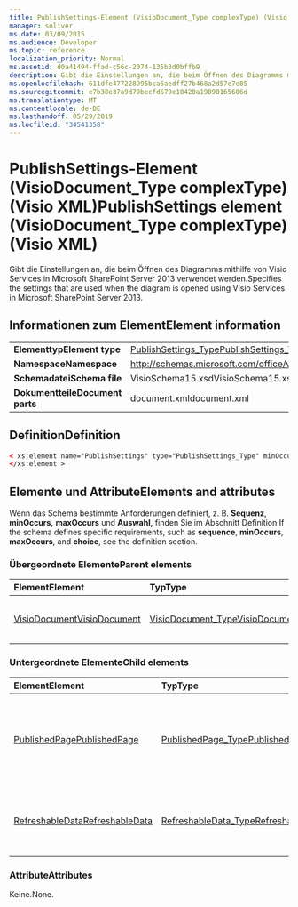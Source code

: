 ```yaml
---
title: PublishSettings-Element (VisioDocument_Type complexType) (Visio XML)
manager: soliver
ms.date: 03/09/2015
ms.audience: Developer
ms.topic: reference
localization_priority: Normal
ms.assetid: d0a41494-ffad-c56c-2074-135b3d0bffb9
description: Gibt die Einstellungen an, die beim Öffnen des Diagramms mithilfe von Visio Services in Microsoft SharePoint Server 2013 verwendet werden.
ms.openlocfilehash: 611dfe477228995bca6aedff27b468a2d57e7e85
ms.sourcegitcommit: e7b38e37a9d79becfd679e10420a19890165606d
ms.translationtype: MT
ms.contentlocale: de-DE
ms.lasthandoff: 05/29/2019
ms.locfileid: "34541358"
---
```

# <a name="publishsettings-element-visiodocument_type-complextype-visio-xml"></a><span data-ttu-id="7912e-103">PublishSettings-Element (VisioDocument_Type complexType) (Visio XML)</span><span class="sxs-lookup"><span data-stu-id="7912e-103">PublishSettings element (VisioDocument_Type complexType) (Visio XML)</span></span>

<span data-ttu-id="7912e-104">Gibt die Einstellungen an, die beim Öffnen des Diagramms mithilfe von Visio Services in Microsoft SharePoint Server 2013 verwendet werden.</span><span class="sxs-lookup"><span data-stu-id="7912e-104">Specifies the settings that are used when the diagram is opened using Visio Services in Microsoft SharePoint Server 2013.</span></span>
  
## <a name="element-information"></a><span data-ttu-id="7912e-105">Informationen zum Element</span><span class="sxs-lookup"><span data-stu-id="7912e-105">Element information</span></span>

|||
|:-----|:-----|
|<span data-ttu-id="7912e-106">**Elementtyp**</span><span class="sxs-lookup"><span data-stu-id="7912e-106">**Element type**</span></span> <br/> |[<span data-ttu-id="7912e-107">PublishSettings_Type</span><span class="sxs-lookup"><span data-stu-id="7912e-107">PublishSettings_Type</span></span>](publishsettings_type-complextypevisio-xml.md) <br/> |
|<span data-ttu-id="7912e-108">**Namespace**</span><span class="sxs-lookup"><span data-stu-id="7912e-108">**Namespace**</span></span> <br/> |http://schemas.microsoft.com/office/visio/2012/main  <br/> |
|<span data-ttu-id="7912e-109">**Schemadatei**</span><span class="sxs-lookup"><span data-stu-id="7912e-109">**Schema file**</span></span> <br/> |<span data-ttu-id="7912e-110">VisioSchema15.xsd</span><span class="sxs-lookup"><span data-stu-id="7912e-110">VisioSchema15.xsd</span></span>  <br/> |
|<span data-ttu-id="7912e-111">**Dokumentteile**</span><span class="sxs-lookup"><span data-stu-id="7912e-111">**Document parts**</span></span> <br/> |<span data-ttu-id="7912e-112">document.xml</span><span class="sxs-lookup"><span data-stu-id="7912e-112">document.xml</span></span>  <br/> |
   
## <a name="definition"></a><span data-ttu-id="7912e-113">Definition</span><span class="sxs-lookup"><span data-stu-id="7912e-113">Definition</span></span>

```XML
< xs:element name="PublishSettings" type="PublishSettings_Type" minOccurs="0" maxOccurs="1" >
</xs:element >
```

## <a name="elements-and-attributes"></a><span data-ttu-id="7912e-114">Elemente und Attribute</span><span class="sxs-lookup"><span data-stu-id="7912e-114">Elements and attributes</span></span>

<span data-ttu-id="7912e-115">Wenn das Schema bestimmte Anforderungen definiert, z. B. **Sequenz**, **minOccurs,** **maxOccurs** und **Auswahl,** finden Sie im Abschnitt Definition.</span><span class="sxs-lookup"><span data-stu-id="7912e-115">If the schema defines specific requirements, such as **sequence**, **minOccurs**, **maxOccurs**, and **choice**, see the definition section.</span></span> 
  
### <a name="parent-elements"></a><span data-ttu-id="7912e-116">Übergeordnete Elemente</span><span class="sxs-lookup"><span data-stu-id="7912e-116">Parent elements</span></span>

|<span data-ttu-id="7912e-117">**Element**</span><span class="sxs-lookup"><span data-stu-id="7912e-117">**Element**</span></span>|<span data-ttu-id="7912e-118">**Typ**</span><span class="sxs-lookup"><span data-stu-id="7912e-118">**Type**</span></span>|<span data-ttu-id="7912e-119">**Beschreibung**</span><span class="sxs-lookup"><span data-stu-id="7912e-119">**Description**</span></span>|
|:-----|:-----|:-----|
|[<span data-ttu-id="7912e-120">VisioDocument</span><span class="sxs-lookup"><span data-stu-id="7912e-120">VisioDocument</span></span>](visiodocument-elementvisio-xml.md) <br/> |[<span data-ttu-id="7912e-121">VisioDocument_Type</span><span class="sxs-lookup"><span data-stu-id="7912e-121">VisioDocument_Type</span></span>](visiodocument_type-complextypevisio-xml.md) <br/> |<span data-ttu-id="7912e-122">Gibt Die Eigenschaften einer Zeichnung an.</span><span class="sxs-lookup"><span data-stu-id="7912e-122">Specifies properties of a drawing.</span></span>  <br/> |
   
### <a name="child-elements"></a><span data-ttu-id="7912e-123">Untergeordnete Elemente</span><span class="sxs-lookup"><span data-stu-id="7912e-123">Child elements</span></span>

|<span data-ttu-id="7912e-124">**Element**</span><span class="sxs-lookup"><span data-stu-id="7912e-124">**Element**</span></span>|<span data-ttu-id="7912e-125">**Typ**</span><span class="sxs-lookup"><span data-stu-id="7912e-125">**Type**</span></span>|<span data-ttu-id="7912e-126">**Beschreibung**</span><span class="sxs-lookup"><span data-stu-id="7912e-126">**Description**</span></span>|
|:-----|:-----|:-----|
|[<span data-ttu-id="7912e-127">PublishedPage</span><span class="sxs-lookup"><span data-stu-id="7912e-127">PublishedPage</span></span>](publishedpage-element-publishsettings_type-complextypevisio-xml.md) <br/> |[<span data-ttu-id="7912e-128">PublishedPage_Type</span><span class="sxs-lookup"><span data-stu-id="7912e-128">PublishedPage_Type</span></span>](publishedpage_type-complextypevisio-xml.md) <br/> |<span data-ttu-id="7912e-129">Gibt an, ob ein Zeichenblatt im Browser mithilfe von Visio angezeigt werden kann.</span><span class="sxs-lookup"><span data-stu-id="7912e-129">Specifies whether a drawing page is viewable in the browser using Visio Services.</span></span>  <br/> |
|[<span data-ttu-id="7912e-130">RefreshableData</span><span class="sxs-lookup"><span data-stu-id="7912e-130">RefreshableData</span></span>](refreshabledata-element-publishsettings_type-complextypevisio-xml.md) <br/> |[<span data-ttu-id="7912e-131">RefreshableData_Type</span><span class="sxs-lookup"><span data-stu-id="7912e-131">RefreshableData_Type</span></span>](refreshabledata_type-complextypevisio-xml.md) <br/> |<span data-ttu-id="7912e-132">Gibt an, ob ein Recordset mithilfe von Visio aktualisiert werden kann.</span><span class="sxs-lookup"><span data-stu-id="7912e-132">Specifies whether a recordset is refreshable using Visio Services.</span></span>  <br/> |
   
### <a name="attributes"></a><span data-ttu-id="7912e-133">Attribute</span><span class="sxs-lookup"><span data-stu-id="7912e-133">Attributes</span></span>

<span data-ttu-id="7912e-134">Keine.</span><span class="sxs-lookup"><span data-stu-id="7912e-134">None.</span></span>
  

